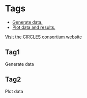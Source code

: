 # Tags
- [Generate data.](#tag1)
- [Plot data and results.](#tag2)

[Visit the CIRCLES consortium website](https://circles-consortium.github.io/)


## Tag1
Generate data

## Tag2
Plot data
